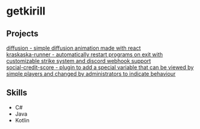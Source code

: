 # getkirill
## Projects
[diffusion - simple diffusion animation made with react](https://github.com/getkirill/diffusion)  
[kraskaska-runner - automatically restart programs on exit with customizable strike system and discord webhook support](https://github.com/getkirill/kraskaska-runner)  
[social-credit-score - plugin to add a special variable that can be viewed by simple players and changed by administrators to indicate behaviour](https://github.com/getkirill/social-credit-score)  
## Skills
 - C#
 - Java
 - Kotlin
